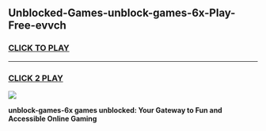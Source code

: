 
## Unblocked-Games-unblock-games-6x-Play-Free-evvch
<h3>
<a href="https://premium76.site?title=unblock-games-6x&ref=20A">CLICK TO PLAY</a></h3>
<hr>

<h3>
<a href="https://premium76.site?title=unblock-games-6x&ref=20A">CLICK 2 PLAY</a>
  
</h3>

<a href="https://premium76.site?title=unblock-games-6x&ref=20A"><img src="https://clearcache.store/games.png"></a>


**unblock-games-6x games unblocked: Your Gateway to Fun and Accessible Online Gaming**
